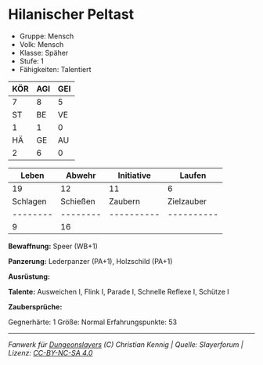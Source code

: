 # Hilanischer Peltast  
- Gruppe: Mensch  
- Volk: Mensch  
- Klasse: Späher  
- Stufe: 1  
- Fähigkeiten: Talentiert  


| KÖR | AGI | GEI |  
| --- | --- | --- |  
| 7   | 8   | 5   |
| ST  | BE  | VE  |  
| 1   | 1   | 0   |
| HÄ  | GE  | AU  |  
| 2   | 6   | 0   |


| Leben    | Abwehr   | Initiative | Laufen     |
| -------- | -------- | ---------- | ---------- |
| 19       | 12       | 11         | 6          |
| Schlagen | Schießen | Zaubern    | Zielzauber |
| -------- | -------- | ---------- | ---------- |
| 9        | 16       |            |            |

**Bewaffnung:**
Speer (WB+1)

**Panzerung:**
Lederpanzer (PA+1), Holzschild (PA+1)

**Ausrüstung:**


**Talente:**
Ausweichen I, Flink I, Parade I, Schnelle Reflexe I, Schütze I

**Zaubersprüche:**


Gegnerhärte: 1
Größe: Normal
Erfahrungspunkte: 53



___
*Fanwerk für [Dungeonslayers](https://www.dungeonslayers.net/) (C) Christian Kennig | Quelle: Slayerforum | Lizenz: [CC-BY-NC-SA 4.0](https://creativecommons.org/licenses/by-nc-sa/4.0/deed.de)*